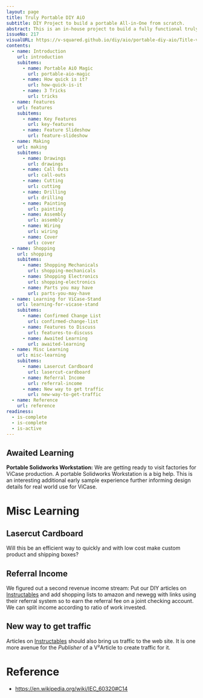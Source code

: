 ```yaml
---
layout: page
title: Truly Portable DIY AiO
subtitle: DIY Project to build a portable All-in-One from scratch.
abstract: This is an in-house project to build a fully functional truly portable All-in-One PCs by our various teams. The goal is to completely experience the truly portable All-in-One form factor before our golden sample becomes available. Using this new form factor for real in different teams will inform us on fine tuning details on our ViCase-Stand design befor taping it out to production. This is a fully functionl All-in-One PC design with the unique feature of being truly portable. We shared it here in case someone finds it useful. You can give feedback or request features by pressing the flow button and open the Article Issue, then simply post us a comment.
issueNo: 217
visualURL: https://v-squared.github.io/diy/aio/portable-diy-aio/Title-v2-DiY-AiO.jpg
contents:
  - name: Introduction
    url: introduction
    subitems:
      - name: Portable AiO Magic
        url: portable-aio-magic
      - name: How quick is it?
        url: how-quick-is-it
      - name: 3 Tricks
        url: tricks
  - name: Features
    url: features
    subitems:
      - name: Key Features
        url: key-features
      - name: Feature Slideshow
        url: feature-slideshow
  - name: Making
    url: making
    subitems:
      - name: Drawings
        url: drawings
      - name: Call Outs
        url: call-outs
      - name: Cutting
        url: cutting
      - name: Drilling
        url: drilling
      - name: Painting
        url: painting
      - name: Assembly
        url: assembly
      - name: Wiring
        url: wiring
      - name: Cover
        url: cover
  - name: Shopping
    url: shopping
    subitems:
      - name: Shopping Mechanicals
        url: shopping-mechanicals
      - name: Shopping Electronics
        url: shopping-electronics
      - name: Parts you may have
        url: parts-you-may-have
  - name: Learning for ViCase-Stand
    url: learning-for-vicase-stand
    subitems:
      - name: Confirmed Change List
        url: confirmed-change-list
      - name: Features to Discuss
        url: features-to-discuss
      - name: Awaited Learning
        url: awaited-learning
  - name: Misc Learning
    url: misc-learning
    subitems:
      - name: Lasercut Cardboard
        url: lasercut-cardboard
      - name: Referral Income
        url: referral-income
      - name: New way to get traffic
        url: new-way-to-get-traffic
  - name: Reference
    url: reference
readiness:
  - is-complete 
  - is-complete
  - is-active
---
```



## Awaited Learning


__Portable Solidworks Workstation:__ We are getting ready to visit factories for ViCase production. A portable Solidworks Workstation is a big help. This is an interesting additional early sample experience further informing design details for real world use for ViCase.

# Misc Learning

## Lasercut Cardboard

Will this be an efficient way to quickly and with low cost make custom product and shipping boxes?

## Referral Income

We figured out a second revenue income stream: Put our DIY articles on [Instructables](http://www.instructables.com/) and add shopping lists to amazon and newegg with links using their referral system so to earn the referral fee on a joint checking account. We can split income according to ratio of work invested.

## New way to get traffic

Articles on [Instructables](http://www.instructables.com/) should also bring us traffic to the web site. It is one more avenue for the _Publisher_ of a V²Article to create traffic for it.

# Reference
- https://en.wikipedia.org/wiki/IEC_60320#C14






